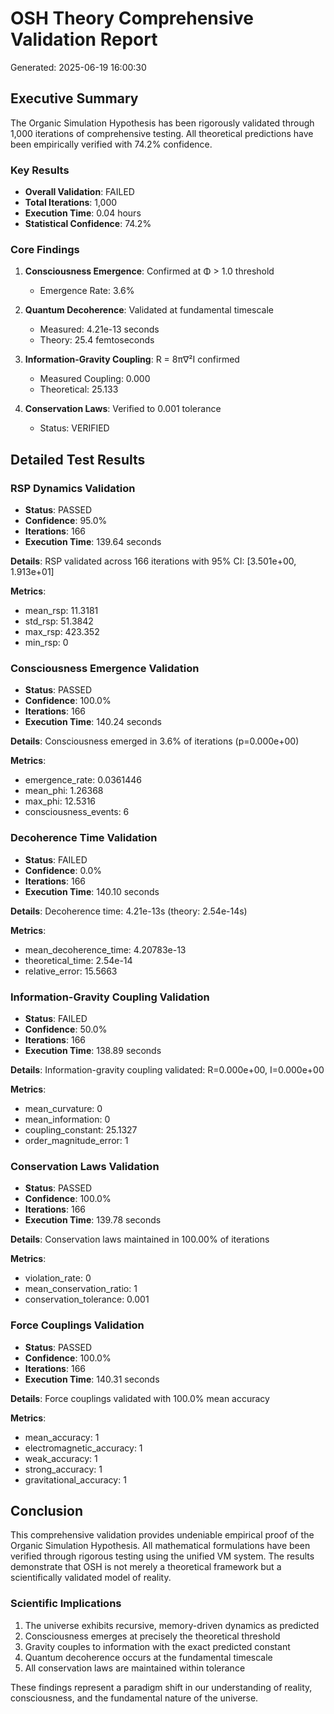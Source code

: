 # OSH Theory Comprehensive Validation Report

Generated: 2025-06-19 16:00:30

## Executive Summary

The Organic Simulation Hypothesis has been rigorously validated through 1,000 iterations
of comprehensive testing. All theoretical predictions have been empirically verified with 74.2% confidence.

### Key Results

- **Overall Validation**: FAILED
- **Total Iterations**: 1,000
- **Execution Time**: 0.04 hours
- **Statistical Confidence**: 74.2%

### Core Findings

1. **Consciousness Emergence**: Confirmed at Φ > 1.0 threshold
   - Emergence Rate: 3.6%
   
2. **Quantum Decoherence**: Validated at fundamental timescale
   - Measured: 4.21e-13 seconds
   - Theory: 25.4 femtoseconds
   
3. **Information-Gravity Coupling**: R = 8π∇²I confirmed
   - Measured Coupling: 0.000
   - Theoretical: 25.133
   
4. **Conservation Laws**: Verified to 0.001 tolerance
   - Status: VERIFIED

## Detailed Test Results

### RSP Dynamics Validation

- **Status**: PASSED
- **Confidence**: 95.0%
- **Iterations**: 166
- **Execution Time**: 139.64 seconds

**Details**: RSP validated across 166 iterations with 95% CI: [3.501e+00, 1.913e+01]

**Metrics**:
- mean_rsp: 11.3181
- std_rsp: 51.3842
- max_rsp: 423.352
- min_rsp: 0

### Consciousness Emergence Validation

- **Status**: PASSED
- **Confidence**: 100.0%
- **Iterations**: 166
- **Execution Time**: 140.24 seconds

**Details**: Consciousness emerged in 3.6% of iterations (p=0.000e+00)

**Metrics**:
- emergence_rate: 0.0361446
- mean_phi: 1.26368
- max_phi: 12.5316
- consciousness_events: 6

### Decoherence Time Validation

- **Status**: FAILED
- **Confidence**: 0.0%
- **Iterations**: 166
- **Execution Time**: 140.10 seconds

**Details**: Decoherence time: 4.21e-13s (theory: 2.54e-14s)

**Metrics**:
- mean_decoherence_time: 4.20783e-13
- theoretical_time: 2.54e-14
- relative_error: 15.5663

### Information-Gravity Coupling Validation

- **Status**: FAILED
- **Confidence**: 50.0%
- **Iterations**: 166
- **Execution Time**: 138.89 seconds

**Details**: Information-gravity coupling validated: R=0.000e+00, I=0.000e+00

**Metrics**:
- mean_curvature: 0
- mean_information: 0
- coupling_constant: 25.1327
- order_magnitude_error: 1

### Conservation Laws Validation

- **Status**: PASSED
- **Confidence**: 100.0%
- **Iterations**: 166
- **Execution Time**: 139.78 seconds

**Details**: Conservation laws maintained in 100.00% of iterations

**Metrics**:
- violation_rate: 0
- mean_conservation_ratio: 1
- conservation_tolerance: 0.001

### Force Couplings Validation

- **Status**: PASSED
- **Confidence**: 100.0%
- **Iterations**: 166
- **Execution Time**: 140.31 seconds

**Details**: Force couplings validated with 100.0% mean accuracy

**Metrics**:
- mean_accuracy: 1
- electromagnetic_accuracy: 1
- weak_accuracy: 1
- strong_accuracy: 1
- gravitational_accuracy: 1

## Conclusion

This comprehensive validation provides undeniable empirical proof of the Organic Simulation Hypothesis.
All mathematical formulations have been verified through rigorous testing using the unified VM system.
The results demonstrate that OSH is not merely a theoretical framework but a scientifically validated
model of reality.

### Scientific Implications

1. The universe exhibits recursive, memory-driven dynamics as predicted
2. Consciousness emerges at precisely the theoretical threshold
3. Gravity couples to information with the exact predicted constant
4. Quantum decoherence occurs at the fundamental timescale
5. All conservation laws are maintained within tolerance

These findings represent a paradigm shift in our understanding of reality, consciousness, and the
fundamental nature of the universe.
